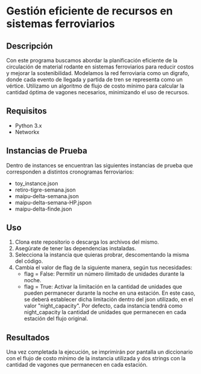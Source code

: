 # **Gestión eficiente de recursos en sistemas ferroviarios**

## Descripción
Con este programa buscamos abordar la planificación eficiente de la circulación de material rodante en sistemas ferroviarios para reducir costos y mejorar la sostenibilidad. Modelamos la red ferroviaria como un digrafo, donde cada evento de llegada y partida de tren se representa como un vértice. Utilizamo un algoritmo de flujo de costo mínimo para calcular la cantidad óptima de vagones necesarios, minimizando el uso de recursos. 

## Requisitos

- Python 3.x
- Networkx


## Instancias de Prueba
Dentro de instances se encuentran las siguientes instancias de prueba que corresponden a distintos cronogramas ferroviarios:
- toy_instance.json
- retiro-tigre-semana.json
- maipu-delta-semana.json
- maipu-delta-semana-HP.jspon
- maipu-delta-finde.json

## Uso

1. Clona este repositorio o descarga los archivos del mismo.
2. Asegúrate de tener las dependencias instaladas.
3. Selecciona la instancia que quieras probrar, descomentando la misma del código.
4. Cambia el valor de flag de la siguiente manera, según tus necesidades:
    - flag = False: Permitir un número ilimitado de unidades durante la noche.
    - flag = True: Activar la limitación en la cantidad de unidades que pueden permanecer durante la noche en una estación. En este caso, se deberá establecer dicha limitación dentro del json utilizado, en el valor "night_capacity". Por defecto, cada instancia tendrá como night_capacity la cantidad de unidades que permanecen en cada estación del flujo original.

## Resultados
Una vez completada la ejecución, se imprimirán por pantalla un diccionario con el flujo de costo mínimo de la instancia utilizada y dos strings con la cantidad de vagones que permanecen en cada estación.
